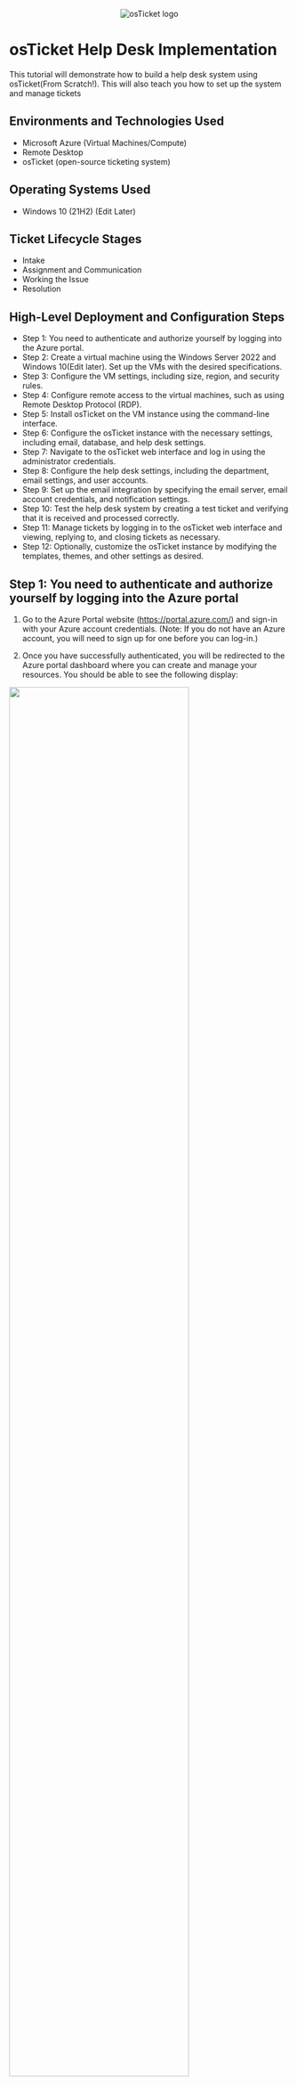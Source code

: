 <p align="center">
<img src="https://i.imgur.com/Clzj7Xs.png" alt="osTicket logo"/>
</p>

<h1>osTicket Help Desk Implementation</h1>
This tutorial will demonstrate how to build a help desk system using osTicket(From Scratch!). This will also teach you how to set up the system and manage tickets<br/>

<h2>Environments and Technologies Used</h2>

- Microsoft Azure (Virtual Machines/Compute)
- Remote Desktop
- osTicket (open-source ticketing system)

<h2>Operating Systems Used </h2>

- Windows 10</b> (21H2)   (Edit Later)

<h2>Ticket Lifecycle Stages</h2>

- Intake
- Assignment and Communication
- Working the Issue
- Resolution

<h2>High-Level Deployment and Configuration Steps</h2>

- Step 1: You need to authenticate and authorize yourself by logging into the Azure portal.
- Step 2: Create a virtual machine using the Windows Server 2022 and Windows 10(Edit later). Set up the VMs with the desired specifications.
- Step 3: Configure the VM settings, including size, region, and security rules.
- Step 4: Configure remote access to the virtual machines, such as using Remote Desktop Protocol (RDP).
- Step 5: Install osTicket on the VM instance using the command-line interface.
- Step 6: Configure the osTicket instance with the necessary settings, including email, database, and help desk settings.
- Step 7: Navigate to the osTicket web interface and log in using the administrator credentials.
- Step 8: Configure the help desk settings, including the department, email settings, and user accounts.
- Step 9: Set up the email integration by specifying the email server, email account credentials, and notification settings.
- Step 10: Test the help desk system by creating a test ticket and verifying that it is received and processed correctly.
- Step 11: Manage tickets by logging in to the osTicket web interface and viewing, replying to, and closing tickets as necessary.
- Step 12: Optionally, customize the osTicket instance by modifying the templates, themes, and other settings as desired.

<h2>Step 1: You need to authenticate and authorize yourself by logging into the Azure portal</h2>
 
1. Go to the Azure Portal website (https://portal.azure.com/) and sign-in with your Azure account credentials. (Note: If you do not have an Azure account, you will need to sign up for one before you can log-in.)

2. Once you have successfully authenticated, you will be redirected to the Azure portal dashboard where you can create and manage your resources. You should be able to see the following display:

<p>
<img src="https://i.imgur.com/zr0sGpt.png" height="80%" width="80%"/>
</p>
<p>  

<h2>Step 2: Create a virtual machine using the Windows Server 2022 and Windows 10(Edit later). Set up the VMs with the desired specifications</h2>

1. Click on the "Seach resources, services, docs (G+/)" located next to "Upgrade".
2. In the search bar, type "Virtual Machine".
3. Click on the "+ Create" button located on the right top corner by "Switch to classic". (Edit: Picture)
4. Choose the option "Azure virtual machine", enter the following information:

    <ol type="a">
      <li>Choose your subscription(Ex:).</li>
      <li>Create a name for resource group, where all your VMs, storage accounts, and virtual networks will be located at. (Ex:) </li>
      <li>Enter a unique name for the virtual machine(You can call it VM). (Ex:)</li>
      <li>Choose a region to deploy the virtual machine to. (Ex:)</li>
      <li>Choose the desired "image" and "size" (Ex:)</li>
      <li>Choose the desired "Username", "Password", "Public inbound ports", and "Select inbound ports" (Ex: ).</li>     
    </ol>
    
- (Note: Here is an example of the specifications I am using(Edit Picture) . Also, once you finish before you do Step 6 make sure to check the box: "I confirm I have an eligible Windows 10/11 license with multi-tenant hosting rights. Please confirm.")

5. Click on the "Review + create" button and review the settings.
6. Click on the "Create" button to create the virtual machine. (Note: It should take up 1-2 minutes to process the VM)
7. Repeat steps 2-6 for creating Windows 10 (21H2) virtual machine.
- Once the virtual machines(Windows Server 2022 and Windows 10 (21H2)) are created, you can access them through the Azure portal or by using remote desktop tools.
